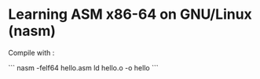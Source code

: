 # Learning ASM x86-64 on GNU/Linux (nasm)

<p>Compile with :</p>
```
nasm -felf64 hello.asm
ld hello.o -o hello
```
